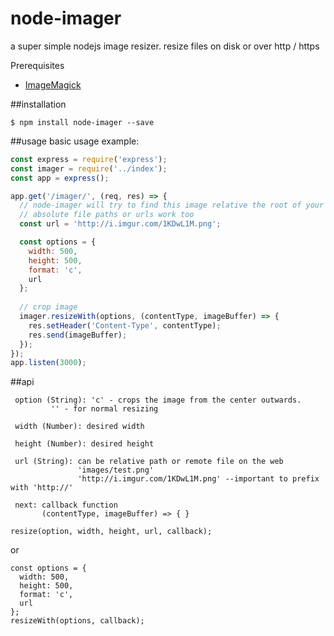 # node-imager
a super simple nodejs image resizer.
resize files on disk or over http / https

Prerequisites

-  [ImageMagick](http://www.imagemagick.org/script/binary-releases.php)

##installation
```
$ npm install node-imager --save
```

##usage
basic usage example:

```javascript
const express = require('express');
const imager = require('../index');
const app = express();

app.get('/imager/', (req, res) => {  
  // node-imager will try to find this image relative the root of your application
  // absolute file paths or urls work too
  const url = 'http://i.imgur.com/1KDwL1M.png';

  const options = {
    width: 500,
    height: 500,
    format: 'c',
    url
  };
  
  // crop image
  imager.resizeWith(options, (contentType, imageBuffer) => {
    res.setHeader('Content-Type', contentType);
    res.send(imageBuffer);
  });
});
app.listen(3000);
```

##api
```
 option (String): 'c' - crops the image from the center outwards. 
         '' - for normal resizing
         
 width (Number): desired width
 
 height (Number): desired height
 
 url (String): can be relative path or remote file on the web
               'images/test.png'
               'http://i.imgur.com/1KDwL1M.png' --important to prefix with 'http://'
               
 next: callback function
       (contentType, imageBuffer) => { }
```
```
resize(option, width, height, url, callback);
```
or
```
const options = {
  width: 500,
  height: 500,
  format: 'c',
  url
};
resizeWith(options, callback);
```
